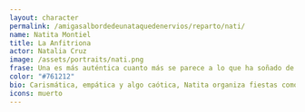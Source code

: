 ```yaml
---
layout: character
permalink: /amigasalbordedeunataquedenervios/reparto/nati/
name: Natita Montiel
title: La Anfitriona
actor: Natalia Cruz
image: /assets/portraits/nati.png
frase: Una es más auténtica cuanto más se parece a lo que ha soñado de sí misma.
color: "#761212"
bio: Carismática, empática y algo caótica, Natita organiza fiestas como quien diseña recuerdos para toda la vida. Sabe combinar a los amigos más improbables, aunque a veces la fiesta se le vaya de las manos. Todos quieren saber cuál será su próximo movimiento.
icons: muerto
---
```

